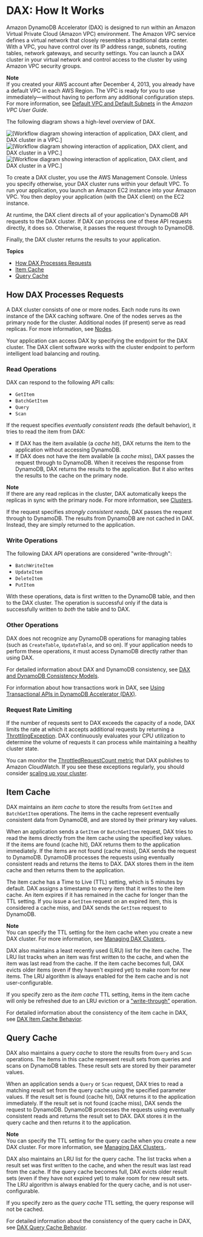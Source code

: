 # DAX: How It Works<a name="DAX.concepts"></a>

Amazon DynamoDB Accelerator \(DAX\) is designed to run within an Amazon Virtual Private Cloud \(Amazon VPC\) environment\. The Amazon VPC service defines a virtual network that closely resembles a traditional data center\. With a VPC, you have control over its IP address range, subnets, routing tables, network gateways, and security settings\. You can launch a DAX cluster in your virtual network and control access to the cluster by using Amazon VPC security groups\.

**Note**  
If you created your AWS account after December 4, 2013, you already have a default VPC in each AWS Region\. The VPC is ready for you to use immediately—without having to perform any additional configuration steps\.  
For more information, see [Default VPC and Default Subnets](https://docs.aws.amazon.com/vpc/latest/userguide/default-vpc.html) in the *Amazon VPC User Guide*\.

The following diagram shows a high\-level overview of DAX\.

![\[Workflow diagram showing interaction of application, DAX client, and DAX cluster in a VPC.\]](http://docs.aws.amazon.com/amazondynamodb/latest/developerguide/images/dax_high_level.png)![\[Workflow diagram showing interaction of application, DAX client, and DAX cluster in a VPC.\]](http://docs.aws.amazon.com/amazondynamodb/latest/developerguide/)![\[Workflow diagram showing interaction of application, DAX client, and DAX cluster in a VPC.\]](http://docs.aws.amazon.com/amazondynamodb/latest/developerguide/)

To create a DAX cluster, you use the AWS Management Console\. Unless you specify otherwise, your DAX cluster runs within your default VPC\. To run your application, you launch an Amazon EC2 instance into your Amazon VPC\. You then deploy your application \(with the DAX client\) on the EC2 instance\.

At runtime, the DAX client directs all of your application's DynamoDB API requests to the DAX cluster\. If DAX can process one of these API requests directly, it does so\. Otherwise, it passes the request through to DynamoDB\. 

Finally, the DAX cluster returns the results to your application\.

**Topics**
+ [How DAX Processes Requests](#DAX.concepts.request-processing)
+ [Item Cache](#DAX.concepts.item-cache)
+ [Query Cache](#DAX.concepts.query-cache)

## How DAX Processes Requests<a name="DAX.concepts.request-processing"></a>

A DAX cluster consists of one or more nodes\. Each node runs its own instance of the DAX caching software\. One of the nodes serves as the primary node for the cluster\. Additional nodes \(if present\) serve as read replicas\. For more information, see [Nodes](DAX.concepts.cluster.md#DAX.concepts.nodes)\.

Your application can access DAX by specifying the endpoint for the DAX cluster\. The DAX client software works with the cluster endpoint to perform intelligent load balancing and routing\.

### Read Operations<a name="DAX.concepts.request-processing-read"></a>

DAX can respond to the following API calls:
+ `GetItem`
+ `BatchGetItem`
+ `Query`
+ `Scan`

If the request specifies *eventually consistent reads* \(the default behavior\), it tries to read the item from DAX:
+ If DAX has the item available \(a *cache hit*\), DAX returns the item to the application without accessing DynamoDB\.
+ If DAX does not have the item available \(a *cache miss*\), DAX passes the request through to DynamoDB\. When it receives the response from DynamoDB, DAX returns the results to the application\. But it also writes the results to the cache on the primary node\.

**Note**  
If there are any read replicas in the cluster, DAX automatically keeps the replicas in sync with the primary node\. For more information, see [Clusters](DAX.concepts.cluster.md#DAX.concepts.clusters)\.

If the request specifies *strongly consistent reads*, DAX passes the request through to DynamoDB\. The results from DynamoDB are not cached in DAX\. Instead, they are simply returned to the application\.

### Write Operations<a name="DAX.concepts.request-processing-write"></a>

The following DAX API operations are considered "write\-through":
+ `BatchWriteItem`
+ `UpdateItem`
+ `DeleteItem`
+ `PutItem`

With these operations, data is first written to the DynamoDB table, and then to the DAX cluster\. The operation is successful only if the data is successfully written to *both* the table and to DAX\.

### Other Operations<a name="DAX.concepts.request-processing-other"></a>

DAX does not recognize any DynamoDB operations for managing tables \(such as `CreateTable`, `UpdateTable`, and so on\)\. If your application needs to perform these operations, it must access DynamoDB directly rather than using DAX\.

For detailed information about DAX and DynamoDB consistency, see [DAX and DynamoDB Consistency Models](DAX.consistency.md)\.

For information about how transactions work in DAX, see [Using Transactional APIs in DynamoDB Accelerator \(DAX\)](transaction-apis.md#transaction-apis-dax)\.

### Request Rate Limiting<a name="DAX.concepts.request-processing-throttling"></a>

If the number of requests sent to DAX exceeds the capacity of a node, DAX limits the rate at which it accepts additional requests by returning a [ThrottlingException](https://docs.aws.amazon.com/amazondynamodb/latest/APIReference/CommonErrors.html#CommonErrors-ThrottlingException)\. DAX continuously evaluates your CPU utilization to determine the volume of requests it can process while maintaining a healthy cluster state\.

You can monitor the [ThrottledRequestCount metric](dax-metrics-dimensions-dax.md) that DAX publishes to Amazon CloudWatch\. If you see these exceptions regularly, you should consider [scaling up your cluster](DAX.cluster-management.md#DAX.cluster-management.scaling)\.

## Item Cache<a name="DAX.concepts.item-cache"></a>

DAX maintains an *item cache* to store the results from `GetItem` and `BatchGetItem` operations\. The items in the cache represent eventually consistent data from DynamoDB, and are stored by their primary key values\.

When an application sends a `GetItem` or `BatchGetItem` request, DAX tries to read the items directly from the item cache using the specified key values\. If the items are found \(cache hit\), DAX returns them to the application immediately\. If the items are not found \(cache miss\), DAX sends the request to DynamoDB\. DynamoDB processes the requests using eventually consistent reads and returns the items to DAX\. DAX stores them in the item cache and then returns them to the application\.

The item cache has a Time to Live \(TTL\) setting, which is 5 minutes by default\. DAX assigns a timestamp to every item that it writes to the item cache\. An item expires if it has remained in the cache for longer than the TTL setting\. If you issue a `GetItem` request on an expired item, this is considered a cache miss, and DAX sends the `GetItem` request to DynamoDB\.

**Note**  
You can specify the TTL setting for the item cache when you create a new DAX cluster\. For more information, see [Managing DAX Clusters ](DAX.cluster-management.md)\.

DAX also maintains a least recently used \(LRU\) list for the item cache\. The LRU list tracks when an item was first written to the cache, and when the item was last read from the cache\. If the item cache becomes full, DAX evicts older items \(even if they haven't expired yet\) to make room for new items\. The LRU algorithm is always enabled for the item cache and is not user\-configurable\.

If you specify zero as the *item cache* TTL setting, items in the item cache will only be refreshed due to an LRU eviction or a [ "write\-through"](https://docs.aws.amazon.com/amazondynamodb/latest/developerguide/DAX.concepts.html#DAX.concepts.request-processing-write) operation\.

For detailed information about the consistency of the item cache in DAX, see [DAX Item Cache Behavior](DAX.consistency.md#DAX.consistency.item-cache)\.

## Query Cache<a name="DAX.concepts.query-cache"></a>

DAX also maintains a *query cache* to store the results from `Query` and `Scan` operations\. The items in this cache represent result sets from queries and scans on DynamoDB tables\. These result sets are stored by their parameter values\.

When an application sends a `Query` or `Scan` request, DAX tries to read a matching result set from the query cache using the specified parameter values\. If the result set is found \(cache hit\), DAX returns it to the application immediately\. If the result set is not found \(cache miss\), DAX sends the request to DynamoDB\. DynamoDB processes the requests using eventually consistent reads and returns the result set to DAX\. DAX stores it in the query cache and then returns it to the application\.

**Note**  
You can specify the TTL setting for the query cache when you create a new DAX cluster\. For more information, see [Managing DAX Clusters ](DAX.cluster-management.md)\.

DAX also maintains an LRU list for the query cache\. The list tracks when a result set was first written to the cache, and when the result was last read from the cache\. If the query cache becomes full, DAX evicts older result sets \(even if they have not expired yet\) to make room for new result sets\. The LRU algorithm is always enabled for the query cache, and is not user\-configurable\.

If you specify zero as the *query cache* TTL setting, the query response will not be cached\.

For detailed information about the consistency of the query cache in DAX, see [DAX Query Cache Behavior](DAX.consistency.md#DAX.consistency.query-cache)\.